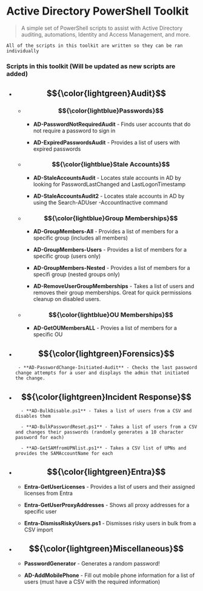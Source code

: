 
# Active Directory PowerShell Toolkit

> A simple set of PowerShell scripts to assist with Active Directory auditing, automations, Identity and Access Management, and more. 


`All of the scripts in this toolkit are written so they can be ran individually`


### Scripts in this toolkit (Will be updated as new scripts are added)


* ## $${\color{lightgreen}Audit}$$

    * ### $${\color{lightblue}Passwords}$$

        - **AD-PasswordNotRequiredAudit** - Finds user accounts that do not require a password to sign in 

        - **AD-ExpiredPasswordsAudit** - Provides a list of users with expired passwords 

    * ### $${\color{lightblue}Stale Accounts}$$

        - **AD-StaleAccountsAudit** - Locates stale accounts in AD by looking for PasswordLastChanged and LastLogonTimestamp

        - **AD-StaleAccountsAudit2** - Locates stale accounts in AD by using the Search-ADUser -AccountInactive command 

    * ### $${\color{lightblue}Group Memberships}$$

        - **AD-GroupMembers-All** - Provides a list of members for a specific group (includes all members)

        - **AD-GroupMembers-Users** - Provides a list of members for a specific group (users only)

        - **AD-GroupMembers-Nested** - Provides a list of members for a specifi group (nested groups only)

        - **AD-RemoveUserGroupMemberships** - Takes a list of users and removes their group memberships. Great for quick  permissions cleanup on disabled users. 

    * ### $${\color{lightblue}OU Memberships}$$

        - **AD-GetOUMembersALL** - Provies a list of members for a specific OU 


* ## $${\color{lightgreen}Forensics}$$

       - **AD-PasswordChange-Initiated-Audit** - Checks the last password change attempts for a user and displays the admin that initiated the change. 


* ## $${\color{lightgreen}Incident Response}$$

        - **AD-BulkDisable.ps1** - Takes a list of users from a CSV and disables them 

        - **AD-BulkPasswordReset.ps1** - Takes a list of users from a CSV and changes their passwords (randomly generates a 10 character password for each)

        - **AD-GetSAMfromUPNlist.ps1** - Takes a CSV list of UPNs and provides the SAMAccountName for each 


* ## $${\color{lightgreen}Entra}$$ 

    - **Entra-GetUserLicenses** - Provides a list of users and their assigned licenses from Entra 

    - **Entra-GetUserProxyAddresses** - Shows all proxy addresses for a specific user 

    - **Entra-DismissRiskyUsers.ps1** - Dismisses risky users in bulk from a CSV import 


* ## $${\color{lightgreen}Miscellaneous}$$

    - **PasswordGenerator** - Generates a random password! 

    - **AD-AddMobilePhone** - Fill out mobile phone information for a list of users (must have a CSV with the required information) 




